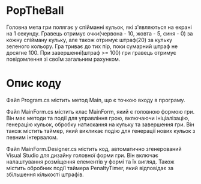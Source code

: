 # PopTheBall
Головна мета гри полягає у спійманні кульок, які з'являються на екрані на 1 секунду. Гравець отримує очки(червона - 10, жовта - 5, синя - 0) за кожну спійману кульку, але також отримує штраф(20) за кульку зеленого кольору. Гра триває до тих пір, поки сумарний штраф не досягне 100. При завершенні(штраф >= 100) гри гравець отримує повідомлення зі своїм загальним рахунком.

# Опис коду
Файл Program.cs містить метод Main, що є точкою входу в програму.

Файл MainForm.cs містить клас MainForm, який є головною формою гри. Він має методи та події для управління грою, включаючи ініціалізацію, генерацію кульок, обробку натискання на кульку та завершення гри. Він також містить таймер, який викликає подію для генерації нових кульок з певним інтервалом.

Файл MainForm.Designer.cs містить код, автоматично згенерований Visual Studio для дизайну головної форми гри. Він включає налаштування розміщення елементів у формі та їх вигляд. Також містить обробник події таймера PenaltyTimer, який відповідає за збільшення кількості штрафів.
